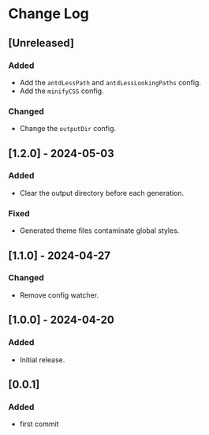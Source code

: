 # Change Log

## [Unreleased]

### Added

* Add the `antdLessPath` and `antdLessLookingPaths` config.
* Add the `minifyCSS` config.

### Changed

* Change the `outputDir` config.

## [1.2.0] - 2024-05-03

### Added

* Clear the output directory before each generation.

### Fixed

* Generated theme files contaminate global styles.

## [1.1.0] - 2024-04-27

### Changed

* Remove config watcher.

## [1.0.0] - 2024-04-20

### Added

* Initial release.

## [0.0.1]

### Added

* first commit
